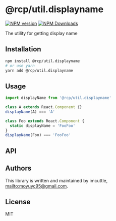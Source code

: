 # @rcp/util.displayname

[![NPM version](https://img.shields.io/npm/v/@rcp/util.displayname.svg?style=flat-square)](https://www.npmjs.com/package/@rcp/util.displayname)
[![NPM Downloads](https://img.shields.io/npm/dm/@rcp/util.displayname.svg?style=flat-square&maxAge=43200)](https://www.npmjs.com/package/@rcp/util.displayname)

The utility for getting display name

## Installation

```bash
npm install @rcp/util.displayname
# or use yarn
yarn add @rcp/util.displayname
```

## Usage

```javascript
import displayName from '@rcp/util.displayname'

class A extends React.Component {}
displayName(A) === 'A'

class Foo extends React.Component {
  static displayName = 'FooFoo'
}
displayName(Foo) === 'FooFoo'
```

## API

<!-- Generated by documentation.js. Update this documentation by updating the source code. -->

## Authors

This library is written and maintained by imcuttle, <mailto:moyuyc95@gmail.com>.

## License

MIT
